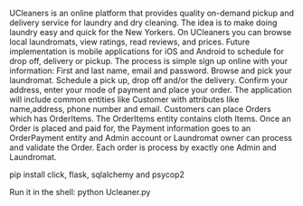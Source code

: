 UCleaners is an online platform that provides quality on-demand pickup and delivery service for laundry and dry cleaning. The idea is to make doing laundry easy and quick for the New Yorkers. On UCleaners you can browse local laundromats, view ratings, read reviews, and prices. Future implementation is mobile applications for iOS and Android to schedule for  drop off, delivery or pickup. The process is simple sign up online with your information: First and last name, email and password. Browse and pick your laundromat. Schedule a pick up, drop off and/or the delivery. Confirm your address, enter your mode of payment and place your order.
        The application will include common entities like Customer with attributes like name,address, phone number and email. Customers can place Orders which has OrderItems. The OrderItems entity contains cloth Items. Once an Order is placed and paid for, the Payment information goes to an OrderPayment entity  and Admin account or Laundromat owner can process and validate the Order. Each order is process by exactly one Admin and Laundromat.

 pip install click, flask, sqlalchemy and psycop2

Run it in the shell:
        python Ucleaner.py
